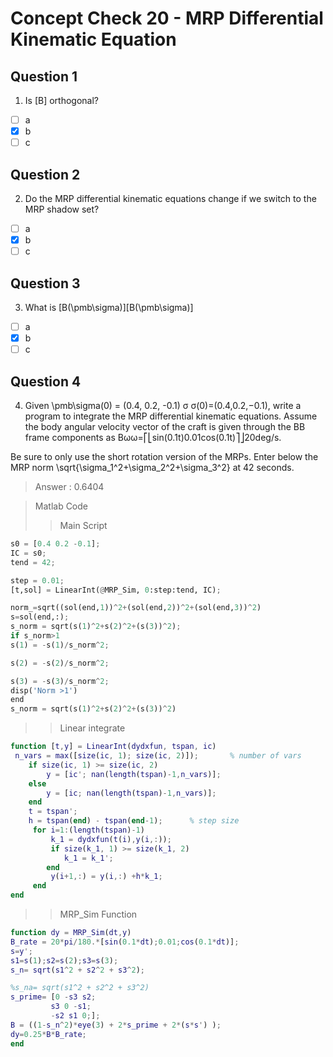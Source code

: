 # Concept Check 20 - MRP Differential Kinematic Equation
## Question 1
1. Is [B] orthogonal?
- [ ] a
- [x] b
- [ ] c
## Question 2
2. Do the MRP differential kinematic equations change if we switch to the MRP shadow set?
- [ ] a
- [x] b
- [ ] c
## Question 3
3. What is [B(\pmb\sigma)][B(\pmb\sigma)]
- [ ] a
- [x] b
- [ ] c
## Question 4
4. Given \pmb\sigma(0) = (0.4, 0.2, -0.1)
σ
 σ(0)=(0.4,0.2,−0.1), write a program to integrate the MRP differential kinematic equations. Assume the body angular velocity vector of the craft is given through the BB frame components as Bωω=⎡⎣sin(0.1t)0.01cos(0.1t)⎤⎦20deg/s.

Be sure to only use the short rotation version of the MRPs. Enter below the MRP norm \sqrt{\sigma_1^2+\sigma_2^2+\sigma_3^2} at 42 seconds.
> Answer : 0.6404

> Matlab Code
>> Main Script

```py
s0 = [0.4 0.2 -0.1];
IC = s0;
tend = 42;

step = 0.01;
[t,sol] = LinearInt(@MRP_Sim, 0:step:tend, IC);

norm_=sqrt((sol(end,1))^2+(sol(end,2))^2+(sol(end,3))^2)
s=sol(end,:);
s_norm = sqrt(s(1)^2+s(2)^2+(s(3))^2);
if s_norm>1
s(1) = -s(1)/s_norm^2;

s(2) = -s(2)/s_norm^2;

s(3) = -s(3)/s_norm^2;
disp('Norm >1')
end
s_norm = sqrt(s(1)^2+s(2)^2+(s(3))^2)

```
>> Linear integrate

```Matlab
function [t,y] = LinearInt(dydxfun, tspan, ic)
 n_vars = max([size(ic, 1); size(ic, 2)]);       % number of vars
    if size(ic, 1) >= size(ic, 2)
        y = [ic'; nan(length(tspan)-1,n_vars)];
    else
        y = [ic; nan(length(tspan)-1,n_vars)];
    end
    t = tspan';
    h = tspan(end) - tspan(end-1);      % step size
     for i=1:(length(tspan)-1)
         k_1 = dydxfun(t(i),y(i,:));
         if size(k_1, 1) >= size(k_1, 2)
            k_1 = k_1';
        end
         y(i+1,:) = y(i,:) +h*k_1;
     end
end
```

>> MRP_Sim Function

```Matlab
function dy = MRP_Sim(dt,y)
B_rate = 20*pi/180.*[sin(0.1*dt);0.01;cos(0.1*dt)];
s=y';
s1=s(1);s2=s(2);s3=s(3);
s_n= sqrt(s1^2 + s2^2 + s3^2);

%s_na= sqrt(s1^2 + s2^2 + s3^2)
s_prime= [0 -s3 s2;
         s3 0 -s1;
         -s2 s1 0;];
B = ((1-s_n^2)*eye(3) + 2*s_prime + 2*(s*s') );
dy=0.25*B*B_rate;
end


```
